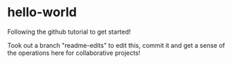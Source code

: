 # hello-world
Following the github tutorial to get started!

Took out a branch "readme-edits" to edit this, commit it and get a sense of the operations here for collaborative projects!
